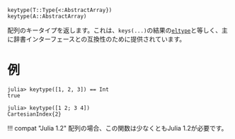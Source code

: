 ```
keytype(T::Type{<:AbstractArray})
keytype(A::AbstractArray)
```

配列のキータイプを返します。これは、`keys(...)`の結果の[`eltype`](@ref)と等しく、主に辞書インターフェースとの互換性のために提供されています。

# 例

```jldoctest
julia> keytype([1, 2, 3]) == Int
true

julia> keytype([1 2; 3 4])
CartesianIndex{2}
```

!!! compat "Julia 1.2"
    配列の場合、この関数は少なくともJulia 1.2が必要です。


